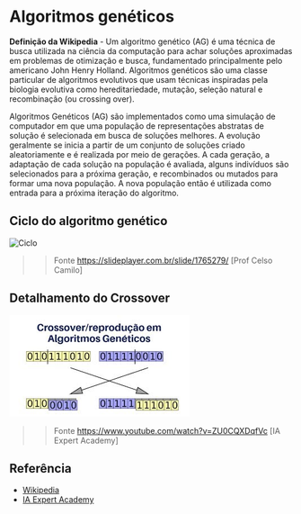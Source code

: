 # Algoritmos genéticos

**Definição da Wikipedia** - Um algoritmo genético (AG) é uma técnica de busca utilizada na ciência da computação para achar soluções aproximadas em problemas de otimização e busca, fundamentado principalmente pelo americano John Henry Holland. Algoritmos genéticos são uma classe particular de algoritmos evolutivos que usam técnicas inspiradas pela biologia evolutiva como hereditariedade, mutação, seleção natural e recombinação (ou crossing over).

Algoritmos Genéticos (AG) são implementados como uma simulação de computador em que uma população de representações abstratas de solução é selecionada em busca de soluções melhores. A evolução geralmente se inicia a partir de um conjunto de soluções criado aleatoriamente e é realizada por meio de gerações. A cada geração, a adaptação de cada solução na população é avaliada, alguns indivíduos são selecionados para a próxima geração, e recombinados ou mutados para formar uma nova população. A nova população então é utilizada como entrada para a próxima iteração do algoritmo.

## Ciclo do algoritmo genético
![Ciclo](../../../assets/ia/Ciclo_Algoritmo_Genético.jpg)
>> Fonte https://slideplayer.com.br/slide/1765279/ [Prof Celso Camilo]

## Detalhamento do Crossover
![CrossOver](../../../assets/ia/crossover.jpg)
>> Fonte https://www.youtube.com/watch?v=ZU0CQXDqfVc [IA Expert Academy]

## Referência
- [Wikipedia](https://en.wikipedia.org/wiki/Genetic_algorithm)
- [IA Expert Academy](https://iaexpert.academy/)
